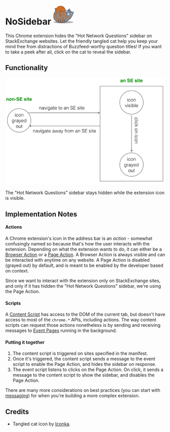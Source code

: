 # NoSidebar ![Image of Tangled Cat](extension/tangled_cat_64.png)

This Chrome extension hides the "Hot Network Questions" sidebar on StackExchange websites. Let the friendly tangled cat help you keep your mind free from distractions of Buzzfeed-worthy question titles! If you want to take a peek after all, click on the cat to reveal the sidebar.

## Functionality

![Functionality Flowchart](functionality.png)

The "Hot Network Questions" sidebar stays hidden while the extension icon is visible.

## Implementation Notes

#### Actions
A Chrome extension's icon in the address bar is an *action* - somewhat confusingly named so because that's how the user interacts with the extension. Depending on what the extension wants to do, it can either be a [Browser Action](https://developer.chrome.com/extensions/browserAction) or a [Page Action](https://developer.chrome.com/extensions/pageAction). A Browser Action is always visible and can be interacted with anytime on any website. A Page Action is disabled (grayed out) by default, and is meant to be enabled by the developer based on context.

Since we want to interact with the extension only on StackExchange sites, and only if it has hidden the "Hot Network Questions" sidebar, we're using the Page Action.

#### Scripts
A [Content Script](https://developer.chrome.com/extensions/content_scripts) has access to the DOM of the current tab, but doesn't have access to most of the `chrome.*` APIs, including actions. The way content scripts can request those actions nonetheless is by sending and receiving messages to [Event Pages](https://developer.chrome.com/extensions/event_pages) running in the background.

#### Putting it together
1. The content script is triggered on sites specified in the manifest.
2. Once it's triggered, the content script sends a message to the event script to enable the Page Action, and hides the sidebar on response.
3. The event script listens to clicks on the Page Action. On click, it sends a message to the content script to show the sidebar, and disables the Page Action.

There are many more considerations on best practices (you can start with [messaging](https://developer.chrome.com/extensions/messaging)) for when you're building a more complex extension.

## Credits
- Tangled cat icon by [Iconka](http://iconka.com/).
